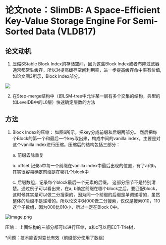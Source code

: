 # 论文note：SlimDB: A Space-Efficient Key-Value Storage Engine For Semi-Sorted Data (VLDB17)


## 论文动机

1. 压缩SStable Block Index的存储空间，因为这些Block Index或者布隆过滤器通常都常驻缓存，所以对提高缓存空间利用率，进一步提高缓存命中率有价值, 如论文图3所示，Block Index部分。 

![](https://i.loli.net/2021/09/03/Lvnruj29TiHXShw.png?raw=true)



2. 在Step-merge结构中（即LSM-tree中允许某一层有多个交集的结构，典型的如LevelDB中的L0层）快速确定层数的方法



## 方法

1. Block Index的压缩： 如图6所示，把key分成前缀和后缀两部分。 然后把每个Block的第一个和最后一个key取出来，构成中间的vanilla index。主要是对这个vanilla index进行压缩。压缩后的结构包括三部分：
    
    a. 前缀去除重复
    
    b.  offset 记录a中每一个前缀在vanilla index中最后出现的位置，有了a和b，其实很容易确定前缀是在哪几个block中

    c. 后缀数组，记录每个block最后一个元素的后缀。 这部分细节不是特别清楚。通过例子可以看出来，在a, b确定前缀在哪个block之后，要匹配block，这时候其实是可以做二分搜索的，因为同一个前缀的后缀是单调递增的，虽然整体的后缀不是递增的。所以论文中对000做二分搜索，仅仅是搜索010，110这个子数组，因为000比010小，所以一定在Block 0中。
    
![image.png](https://note.youdao.com/yws/res/6807/WEBRESOURCEae8ce35514f1300e1ed4a374e8e885b0?raw=true)

压缩： 上面结构的三部分都可以进行压缩，a和c可以用ECT-Trie树，


*问题：技术能否对变长有效（前缀部分使用了数组）
